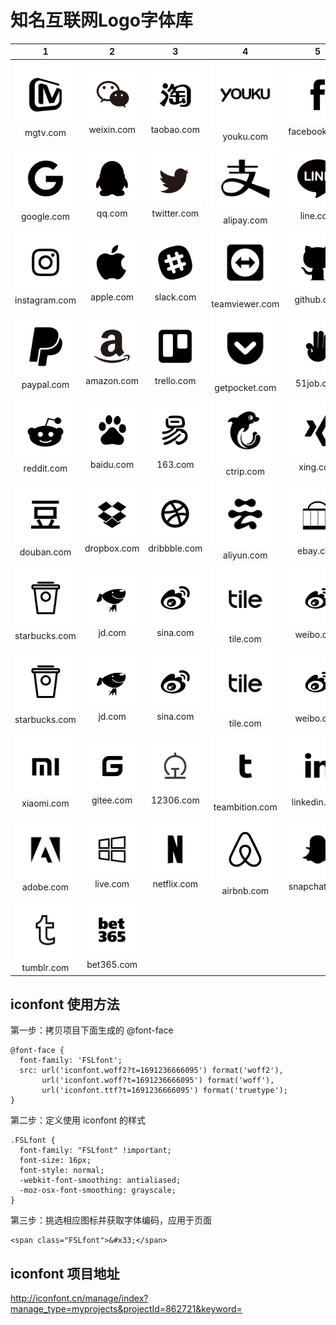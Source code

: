 # 知名互联网Logo字体库

|1|2|3|4|5|
| :-------: | :-------: |  :-------: |  :-------:  | :-------: |
|![](./icon_svg/mgtv.svg)mgtv.com|![](./icon_svg/weixin.svg)weixin.com|![](./icon_svg/taobao.svg)taobao.com|![](./icon_svg/youku.svg)youku.com|![](./icon_svg/facebook.svg)facebook.com|
|![](./icon_svg/google.svg)google.com|![](./icon_svg/qq.svg)qq.com|![](./icon_svg/twitter.svg)twitter.com|![](./icon_svg/alipay.svg)alipay.com|![](./icon_svg/line.svg)line.com|
|![](./icon_svg/instagram.svg)instagram.com|![](./icon_svg/apple.svg)apple.com|![](./icon_svg/slack.svg)slack.com|![](./icon_svg/teamviewer.svg)teamviewer.com|![](./icon_svg/github.svg)github.com|
|![](./icon_svg/paypal.svg)paypal.com|![](./icon_svg/amazon.svg)amazon.com|![](./icon_svg/trello.svg)trello.com|![](./icon_svg/getpocket.svg)getpocket.com|![](./icon_svg/51job.svg)51job.com|
|![](./icon_svg/reddit.svg)reddit.com|![](./icon_svg/baidu.svg)baidu.com|![](./icon_svg/163.svg)163.com|![](./icon_svg/ctrip.svg)ctrip.com|![](./icon_svg/xing.svg)xing.com|
|![](./icon_svg/douban.svg)douban.com|![](./icon_svg/dropbox.svg)dropbox.com|![](./icon_svg/dribbble.svg)dribbble.com|![](./icon_svg/aliyun.svg)aliyun.com|![](./icon_svg/ebay.svg)ebay.com|
|![](./icon_svg/starbucks.svg)starbucks.com|![](./icon_svg/jd.svg)jd.com|![](./icon_svg/sina.svg)sina.com|![](./icon_svg/thetileapp.svg)tile.com|![](./icon_svg/weibo.svg)weibo.com|
|![](./icon_svg/starbucks.svg)starbucks.com|![](./icon_svg/jd.svg)jd.com|![](./icon_svg/sina.svg)sina.com|![](./icon_svg/thetileapp.svg)tile.com|![](./icon_svg/weibo.svg)weibo.com|
|![](./icon_svg/xiaomi.svg)xiaomi.com|![](./icon_svg/gitee.svg)gitee.com|![](./icon_svg/12306.svg)12306.com|![](./icon_svg/teambition.svg)teambition.com|![](./icon_svg/linkedin.svg)linkedin.com|
|![](./icon_svg/adobe.svg)adobe.com|![](./icon_svg/live.svg)live.com|![](./icon_svg/netflix.svg)netflix.com|![](./icon_svg/airbnb.svg)airbnb.com|![](./icon_svg/snapchat.svg)snapchat.com|
|![](./icon_svg/tumblr.svg)tumblr.com|![](./icon_svg/bet365.svg)bet365.com|  |  |


## iconfont 使用方法

第一步：拷贝项目下面生成的 @font-face

~~~
@font-face {
  font-family: 'FSLfont';
  src: url('iconfont.woff2?t=1691236666095') format('woff2'),
       url('iconfont.woff?t=1691236666095') format('woff'),
       url('iconfont.ttf?t=1691236666095') format('truetype');
}
~~~

第二步：定义使用 iconfont 的样式

~~~
.FSLfont {
  font-family: "FSLfont" !important;
  font-size: 16px;
  font-style: normal;
  -webkit-font-smoothing: antialiased;
  -moz-osx-font-smoothing: grayscale;
}
~~~

第三步：挑选相应图标并获取字体编码，应用于页面
~~~
<span class="FSLfont">&#x33;</span>
~~~

## iconfont 项目地址

http://iconfont.cn/manage/index?manage_type=myprojects&projectId=862721&keyword=
